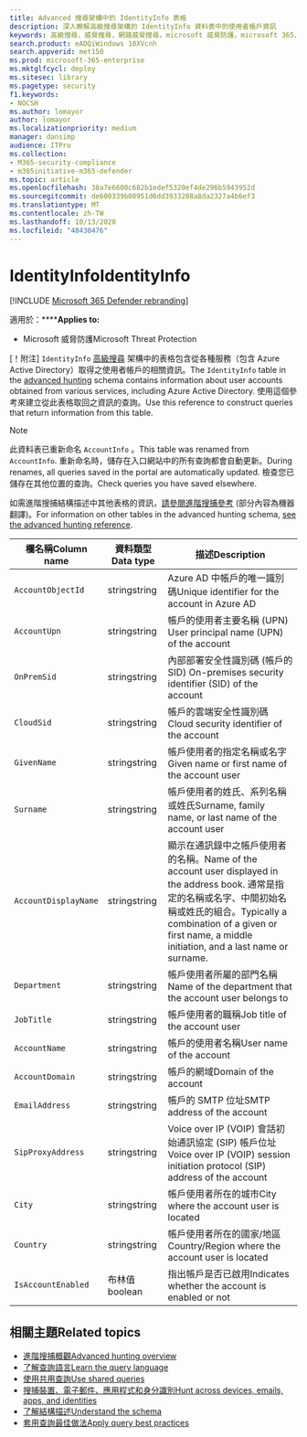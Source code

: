 ```yaml
---
title: Advanced 搜尋架構中的 IdentityInfo 表格
description: 深入瞭解高級搜尋架構的 IdentityInfo 資料表中的使用者帳戶資訊
keywords: 高級搜尋，威脅搜尋，網路威脅搜尋，microsoft 威脅防護，microsoft 365，mtp，m365，search，query，遙測，schema reference，kusto，table，column，data type，description，AccountInfo，IdentityInfo，account
search.product: eADQiWindows 10XVcnh
search.appverid: met150
ms.prod: microsoft-365-enterprise
ms.mktglfcycl: deploy
ms.sitesec: library
ms.pagetype: security
f1.keywords:
- NOCSH
ms.author: lomayor
author: lomayor
ms.localizationpriority: medium
manager: dansimp
audience: ITPro
ms.collection:
- M365-security-compliance
- m365initiative-m365-defender
ms.topic: article
ms.openlocfilehash: 38a7e6600c682b1edef5320ef4de296b5943952d
ms.sourcegitcommit: de600339b08951d6dd3933288a8da2327a4b6ef3
ms.translationtype: MT
ms.contentlocale: zh-TW
ms.lasthandoff: 10/13/2020
ms.locfileid: "48430476"
---
```

# <a name="identityinfo"></a><span data-ttu-id="563dc-104">IdentityInfo</span><span class="sxs-lookup"><span data-stu-id="563dc-104">IdentityInfo</span></span>

[!INCLUDE [Microsoft 365 Defender rebranding](../includes/microsoft-defender.md)]


<span data-ttu-id="563dc-105">適用於：\*\*\*\*</span><span class="sxs-lookup"><span data-stu-id="563dc-105">**Applies to:**</span></span>
- <span data-ttu-id="563dc-106">Microsoft 威脅防護</span><span class="sxs-lookup"><span data-stu-id="563dc-106">Microsoft Threat Protection</span></span>

<span data-ttu-id="563dc-107">[！附注] `IdentityInfo` [高級搜尋](advanced-hunting-overview.md) 架構中的表格包含從各種服務（包含 Azure Active Directory）取得之使用者帳戶的相關資訊。</span><span class="sxs-lookup"><span data-stu-id="563dc-107">The `IdentityInfo` table in the [advanced hunting](advanced-hunting-overview.md) schema contains information about user accounts obtained from various services, including Azure Active Directory.</span></span> <span data-ttu-id="563dc-108">使用這個參考來建立從此表格取回之資訊的查詢。</span><span class="sxs-lookup"><span data-stu-id="563dc-108">Use this reference to construct queries that return information from this table.</span></span>

>[!NOTE]
><span data-ttu-id="563dc-109">此資料表已重新命名 `AccountInfo` 。</span><span class="sxs-lookup"><span data-stu-id="563dc-109">This table was renamed from `AccountInfo`.</span></span> <span data-ttu-id="563dc-110">重新命名時，儲存在入口網站中的所有查詢都會自動更新。</span><span class="sxs-lookup"><span data-stu-id="563dc-110">During renames, all queries saved in the portal are automatically updated.</span></span> <span data-ttu-id="563dc-111">檢查您已儲存在其他位置的查詢。</span><span class="sxs-lookup"><span data-stu-id="563dc-111">Check queries you have saved elsewhere.</span></span>

<span data-ttu-id="563dc-112">如需進階搜捕結構描述中其他表格的資訊，[請參閱進階搜捕參考](advanced-hunting-schema-tables.md) (部分內容為機器翻譯)。</span><span class="sxs-lookup"><span data-stu-id="563dc-112">For information on other tables in the advanced hunting schema, [see the advanced hunting reference](advanced-hunting-schema-tables.md).</span></span>

| <span data-ttu-id="563dc-113">欄名稱</span><span class="sxs-lookup"><span data-stu-id="563dc-113">Column name</span></span> | <span data-ttu-id="563dc-114">資料類型</span><span class="sxs-lookup"><span data-stu-id="563dc-114">Data type</span></span> | <span data-ttu-id="563dc-115">描述</span><span class="sxs-lookup"><span data-stu-id="563dc-115">Description</span></span> |
|-------------|-----------|-------------|
| `AccountObjectId` | <span data-ttu-id="563dc-116">string</span><span class="sxs-lookup"><span data-stu-id="563dc-116">string</span></span> | <span data-ttu-id="563dc-117">Azure AD 中帳戶的唯一識別碼</span><span class="sxs-lookup"><span data-stu-id="563dc-117">Unique identifier for the account in Azure AD</span></span> |
| `AccountUpn` | <span data-ttu-id="563dc-118">string</span><span class="sxs-lookup"><span data-stu-id="563dc-118">string</span></span> | <span data-ttu-id="563dc-119">帳戶的使用者主要名稱 (UPN) </span><span class="sxs-lookup"><span data-stu-id="563dc-119">User principal name (UPN) of the account</span></span> |
| `OnPremSid` | <span data-ttu-id="563dc-120">string</span><span class="sxs-lookup"><span data-stu-id="563dc-120">string</span></span> | <span data-ttu-id="563dc-121">內部部署安全性識別碼 (帳戶的 SID) </span><span class="sxs-lookup"><span data-stu-id="563dc-121">On-premises security identifier (SID) of the account</span></span> |
| `CloudSid` | <span data-ttu-id="563dc-122">string</span><span class="sxs-lookup"><span data-stu-id="563dc-122">string</span></span> | <span data-ttu-id="563dc-123">帳戶的雲端安全性識別碼</span><span class="sxs-lookup"><span data-stu-id="563dc-123">Cloud security identifier of the account</span></span> |
| `GivenName` | <span data-ttu-id="563dc-124">string</span><span class="sxs-lookup"><span data-stu-id="563dc-124">string</span></span> | <span data-ttu-id="563dc-125">帳戶使用者的指定名稱或名字</span><span class="sxs-lookup"><span data-stu-id="563dc-125">Given name or first name of the account user</span></span> |
| `Surname` | <span data-ttu-id="563dc-126">string</span><span class="sxs-lookup"><span data-stu-id="563dc-126">string</span></span> | <span data-ttu-id="563dc-127">帳戶使用者的姓氏、系列名稱或姓氏</span><span class="sxs-lookup"><span data-stu-id="563dc-127">Surname, family name, or last name of the account user</span></span> |
| `AccountDisplayName` | <span data-ttu-id="563dc-128">string</span><span class="sxs-lookup"><span data-stu-id="563dc-128">string</span></span> | <span data-ttu-id="563dc-129">顯示在通訊錄中之帳戶使用者的名稱。</span><span class="sxs-lookup"><span data-stu-id="563dc-129">Name of the account user displayed in the address book.</span></span> <span data-ttu-id="563dc-130">通常是指定的名稱或名字、中間初始名稱或姓氏的組合。</span><span class="sxs-lookup"><span data-stu-id="563dc-130">Typically a combination of a given or first name, a middle initiation, and a last name or surname.</span></span> |
| `Department` | <span data-ttu-id="563dc-131">string</span><span class="sxs-lookup"><span data-stu-id="563dc-131">string</span></span> | <span data-ttu-id="563dc-132">帳戶使用者所屬的部門名稱</span><span class="sxs-lookup"><span data-stu-id="563dc-132">Name of the department that the account user belongs to</span></span> |
| `JobTitle` | <span data-ttu-id="563dc-133">string</span><span class="sxs-lookup"><span data-stu-id="563dc-133">string</span></span> | <span data-ttu-id="563dc-134">帳戶使用者的職稱</span><span class="sxs-lookup"><span data-stu-id="563dc-134">Job title of the account user</span></span> |
| `AccountName` | <span data-ttu-id="563dc-135">string</span><span class="sxs-lookup"><span data-stu-id="563dc-135">string</span></span> | <span data-ttu-id="563dc-136">帳戶的使用者名稱</span><span class="sxs-lookup"><span data-stu-id="563dc-136">User name of the account</span></span> |
| `AccountDomain` | <span data-ttu-id="563dc-137">string</span><span class="sxs-lookup"><span data-stu-id="563dc-137">string</span></span> | <span data-ttu-id="563dc-138">帳戶的網域</span><span class="sxs-lookup"><span data-stu-id="563dc-138">Domain of the account</span></span> |
| `EmailAddress` | <span data-ttu-id="563dc-139">string</span><span class="sxs-lookup"><span data-stu-id="563dc-139">string</span></span> | <span data-ttu-id="563dc-140">帳戶的 SMTP 位址</span><span class="sxs-lookup"><span data-stu-id="563dc-140">SMTP address of the account</span></span> |
| `SipProxyAddress` | <span data-ttu-id="563dc-141">string</span><span class="sxs-lookup"><span data-stu-id="563dc-141">string</span></span> | <span data-ttu-id="563dc-142">Voice over IP (VOIP) 會話初始通訊協定 (SIP) 帳戶位址</span><span class="sxs-lookup"><span data-stu-id="563dc-142">Voice over IP (VOIP) session initiation protocol (SIP) address of the account</span></span> |
| `City` | <span data-ttu-id="563dc-143">string</span><span class="sxs-lookup"><span data-stu-id="563dc-143">string</span></span> | <span data-ttu-id="563dc-144">帳戶使用者所在的城市</span><span class="sxs-lookup"><span data-stu-id="563dc-144">City where the account user is located</span></span> |
| `Country` | <span data-ttu-id="563dc-145">string</span><span class="sxs-lookup"><span data-stu-id="563dc-145">string</span></span> | <span data-ttu-id="563dc-146">帳戶使用者所在的國家/地區</span><span class="sxs-lookup"><span data-stu-id="563dc-146">Country/Region where the account user is located</span></span> |
| `IsAccountEnabled` | <span data-ttu-id="563dc-147">布林值</span><span class="sxs-lookup"><span data-stu-id="563dc-147">boolean</span></span> | <span data-ttu-id="563dc-148">指出帳戶是否已啟用</span><span class="sxs-lookup"><span data-stu-id="563dc-148">Indicates whether the account is enabled or not</span></span> |

## <a name="related-topics"></a><span data-ttu-id="563dc-149">相關主題</span><span class="sxs-lookup"><span data-stu-id="563dc-149">Related topics</span></span>
- [<span data-ttu-id="563dc-150">進階搜捕概觀</span><span class="sxs-lookup"><span data-stu-id="563dc-150">Advanced hunting overview</span></span>](advanced-hunting-overview.md)
- [<span data-ttu-id="563dc-151">了解查詢語言</span><span class="sxs-lookup"><span data-stu-id="563dc-151">Learn the query language</span></span>](advanced-hunting-query-language.md)
- [<span data-ttu-id="563dc-152">使用共用查詢</span><span class="sxs-lookup"><span data-stu-id="563dc-152">Use shared queries</span></span>](advanced-hunting-shared-queries.md)
- [<span data-ttu-id="563dc-153">搜捕裝置、電子郵件、應用程式和身分識別</span><span class="sxs-lookup"><span data-stu-id="563dc-153">Hunt across devices, emails, apps, and identities</span></span>](advanced-hunting-query-emails-devices.md)
- [<span data-ttu-id="563dc-154">了解結構描述</span><span class="sxs-lookup"><span data-stu-id="563dc-154">Understand the schema</span></span>](advanced-hunting-schema-tables.md)
- [<span data-ttu-id="563dc-155">套用查詢最佳做法</span><span class="sxs-lookup"><span data-stu-id="563dc-155">Apply query best practices</span></span>](advanced-hunting-best-practices.md)
